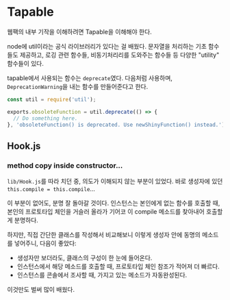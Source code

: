 # Tapable

웹팩의 내부 기작을 이해하려면 Tapable을 이해해야 한다.



node에 util이라는 공식 라이브러리가 있다는 걸 배웠다.
문자열을 처리하는 기초 함수들도 제공하고,
로깅 관련 함수들, 비동기처리리를 도와주는 함수들 등 다양한 "utility" 함수들이 있다.

tapable에서 사용되는 함수는 `deprecate`였다.
다음처럼 사용하며, `DeprecationWarning`을 내는 함수를 만들어준다고 한다.

```js
const util = require('util');

exports.obsoleteFunction = util.deprecate(() => {
  // Do something here.
}, 'obsoleteFunction() is deprecated. Use newShinyFunction() instead.');
```


## Hook.js
### method copy inside constructor...

`lib/Hook.js`를 따라 치던 중, 의도가 이해되지 않는 부분이 있었다.
바로 생성자에 있던 `this.compile = this.compile`...

이 부분이 없어도, 분명 잘 돌아갈 것이다.
인스턴스는 본인에게 없는 함수를 호출할 때,
본인의 프로토타입 체인을 거슬러 올라가 기어코 이 compile 메소드를
찾아내어 호출할 게 분명하다.

하지만, 직접 간단한 클래스를 작성해서 비교해보니
이렇게 생성자 안에 동명의 메소드를 넣어주니, 다음이 좋았다:

- 생성자만 보더라도, 클래스의 구성이 한 눈에 들어온다.
- 인스턴스에서 해당 메소드를 호출할 때, 프로토타입 체인 참조가 적어져 더 빠르다.
- 인스턴스를 콘솔에서 조사할 때, 가지고 있는 메소드가 자동완성된다.

이것만도 벌써 많이 배웠다.




